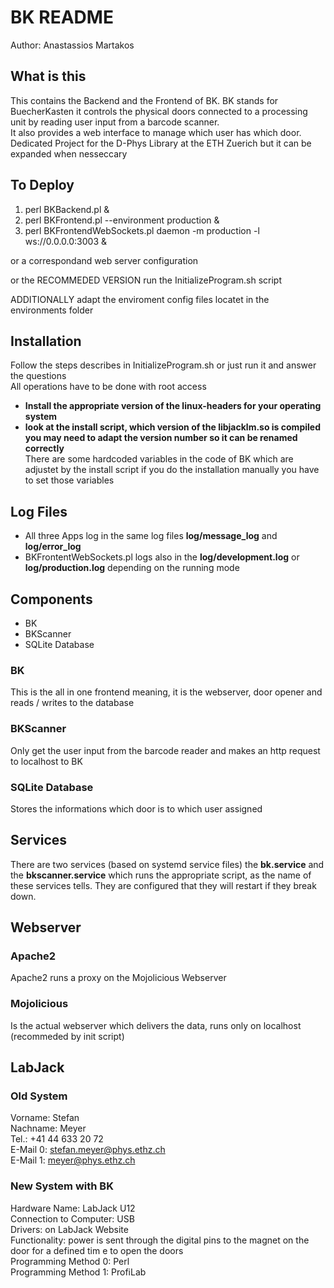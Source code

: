 # BK README

Author:
Anastassios Martakos

## What is this
This contains the Backend and the Frontend of BK. BK stands for BuecherKasten it controls the physical doors connected to a processing unit by reading user input from a barcode scanner.  
It also provides a web interface to manage which user has which door.  
Dedicated Project for the D-Phys Library at the ETH Zuerich 
but it can be expanded when nesseccary

## To Deploy
  1.  perl BKBackend.pl &
  2.  perl BKFrontend.pl --environment production &
  3.  perl BKFrontendWebSockets.pl daemon -m production -l ws://0.0.0.0:3003 &

or a correspondand web server configuration

or the RECOMMEDED VERSION run the InitializeProgram.sh script

ADDITIONALLY adapt the enviroment config files locatet in the environments folder

## Installation
Follow the steps describes in InitializeProgram.sh or just run it and answer the questions  
All operations have to be done with root access  
  -  **Install the appropriate version of the linux-headers for your operating system**
  -  **look at the install script, which version of the libjacklm.so is compiled you may need to adapt the version number so it can be renamed correctly**  
There are some hardcoded variables in the code of BK which are adjustet by the install script if you do the installation manually you have to set those variables

## Log Files
  -  All three Apps log in the same log files **log/message_log** and **log/error_log**
  -  BKFrontentWebSockets.pl logs also in the **log/development.log** or **log/production.log** depending on the running mode

## Components
  -  BK
  -  BKScanner
  -  SQLite Database

### BK
This is the all in one frontend meaning, it is the webserver, door opener and reads / writes to the database

### BKScanner
Only get the user input from the barcode reader and makes an http request to localhost to BK

### SQLite Database
Stores the informations which door is to which user assigned

## Services
There are two services (based on systemd service files) the **bk.service** and the **bkscanner.service** which runs the appropriate script, as the name of these services tells. They are configured that they will restart if they break down.

## Webserver
### Apache2
Apache2 runs a proxy on the Mojolicious Webserver

### Mojolicious
Is the actual webserver which delivers the data, runs only on localhost (recommeded by init script)

## LabJack
### Old System
Vorname: Stefan  
Nachname: Meyer  
Tel.: +41 44 633 20 72  
E-Mail 0: stefan.meyer@phys.ethz.ch  
E-Mail 1: meyer@phys.ethz.ch

### New System with BK
Hardware Name: LabJack U12  
Connection to Computer: USB  
Drivers: on LabJack Website  
Functionality: power is sent through the digital pins to the magnet on the door for a defined tim e to open the doors  
Programming Method 0: Perl  
Programming Method 1: ProfiLab

